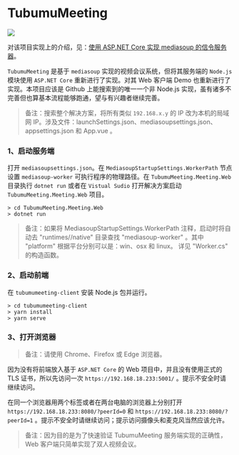 # TubumuMeeting

![](http://blog.tubumu.com/postimages/mediasoup-01/004.jpg)

对该项目实现上的介绍，见：[使用 ASP.NET Core 实现 mediasoup 的信令服务器](https://blog.tubumu.com/2020/05/05/mediasoup-01/)。

`TubumuMeeting` 是基于 `mediasoup` 实现的视频会议系统，但将其服务端的 `Node.js` 模块使用 `ASP.NET Core` 重新进行了实现。对其 Web 客户端 Demo 也重新进行了实现。本项目应该是 Github 上能搜索到的唯一一个非 Node.js 实现，虽有诸多不完善但也算基本流程能够跑通，望与有兴趣者继续完善。

> 备注：搜索整个解决方案，将所有类似 `192.168.x.y` 的 IP 改为本机的局域网 IP。涉及文件：launchSettings.json、mediasoupsettings.json、appsettings.json 和 App.vue 。

### 1、启动服务端

打开 `mediasoupsettings.json`。在 `MediasoupStartupSettings.WorkerPath` 节点设置 `mediasoup-worker` 可执行程序的物理路径。在 `TubumuMeeting.Meeting.Web` 目录执行 `dotnet run` 或者在 `Vistual Sudio` 打开解决方案启动 `TubumuMeeting.Meeting.Web` 项目。

```
> cd TubumuMeeting.Meeting.Web
> dotnet run
```

> 备注：如果将 MediasoupStartupSettings.WorkerPath 注释，启动时将自动去 "runtimes/<platform>/native" 目录查找 "mediasoup-worker" 。其中 "platform" 根据平台分别可以是：win、osx 和 linux。 详见 "Worker.cs" 的构造函数。

### 2、启动前端

在 `tubumumeeting-client` 安装 Node.js 包并运行。

```
> cd tubumumeeting-client
> yarn install
> yarn serve
```

### 3、打开浏览器

>备注：请使用 Chrome、Firefox 或 Edge 浏览器。

因为没有将前端放入基于 `ASP.NET Core` 的 Web 项目中，并且没有使用正式的 TLS 证书，所以先访问一次 `https://192.168.18.233:5001/` 。提示不安全时请继续访问。

在同一个浏览器用两个标签或者在两台电脑的浏览器上分别打开 `https://192.168.18.233:8080/?peerId=0` 和 `https://192.168.18.233:8080/?peerId=1` 。提示不安全时请继续访问；提示访问摄像头和麦克风当然应该允许。

> 备注：因为目的是为了快速验证 TubumuMeeting 服务端实现的正确性，Web 客户端只简单实现了双人视频会议。


